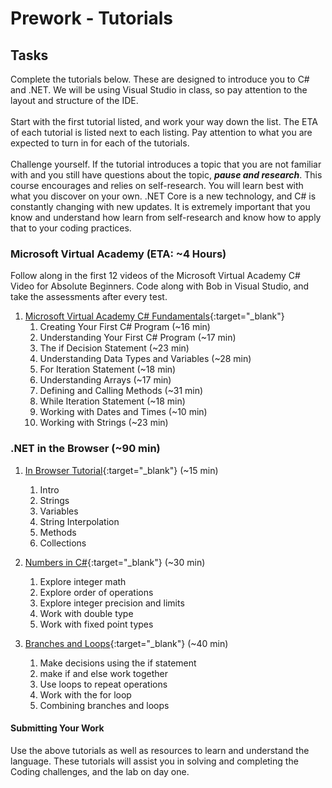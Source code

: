 # Prework - Tutorials

## Tasks
Complete the tutorials below. These are designed to introduce you to C# and .NET. We will be using Visual Studio in class, so pay attention to the layout and structure of the IDE. <br /> <br />
Start with the first tutorial listed, and work your way down the list. The ETA of each tutorial is listed next to each listing. 
Pay attention to what you are expected to turn in for each of the tutorials. 
<br /> <br />
Challenge yourself. If the tutorial introduces a topic that you are not familiar with and you still have questions about the topic, 
***pause and research***. This course encourages and relies on self-research. You will learn best with what you discover on your own. 
.NET Core is a new technology, and C# is constantly changing with new updates. It is extremely important that you know and understand how learn from self-research and know how to apply that to your coding practices. 

### Microsoft Virtual Academy (ETA: ~4 Hours)
Follow along in the first 12 videos of the Microsoft Virtual Academy C# Video for Absolute Beginners. 
Code along with Bob in Visual Studio, and take the assessments after every test.
1. [Microsoft Virtual Academy C# Fundamentals](https://mva.microsoft.com/en-us/training-courses/c-fundamentals-for-absolute-beginners-16169){:target="_blank"} 
	1. Creating Your First C# Program (~16 min)
	1. Understanding Your First C# Program (~17 min)
	1. The if Decision Statement (~23 min)
	1. Understanding Data Types and Variables (~28 min)
	1. For Iteration Statement (~18 min)
	1. Understanding Arrays (~17 min)
	1. Defining and Calling Methods (~31 min)
	1. While Iteration Statement (~18 min)
    1. Working with Dates and Times (~10 min)
	1. Working with Strings (~23 min)


### .NET in the Browser (~90 min)
1. [In Browser Tutorial](https://www.microsoft.com/net/learn/in-browser-tutorial/1){:target="_blank"}  (~15 min)
	1. Intro
	2. Strings
	3. Variables
	4. String Interpolation
	5. Methods
	6. Collections

2. [Numbers in C#](https://docs.microsoft.com/en-us/dotnet/csharp/quick-starts/numbers-in-csharp){:target="_blank"}  (~30 min)
	1. Explore integer math
	2. Explore order of operations
	3. Explore integer precision and limits
	4. Work with double type
	5. Work with fixed point types

3. [Branches and Loops](https://docs.microsoft.com/en-us/dotnet/csharp/quick-starts/branches-and-loops){:target="_blank"} (~40 min)
	1. Make decisions using the if statement
	2. make if and else work together
	3. Use loops to repeat operations
	4. Work with the for loop
	5. Combining branches and loops
	

#### Submitting Your Work
Use the above tutorials as well as resources to learn and understand the language. These tutorials will assist you in
solving and completing the Coding challenges, and the lab on day one.
